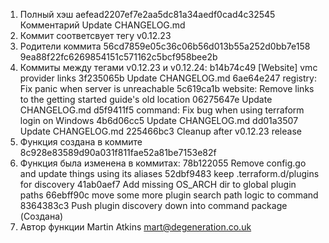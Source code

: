 ﻿1. Полный хэш aefead2207ef7e2aa5dc81a34aedf0cad4c32545
   Комментарий Update CHANGELOG.md
2. Коммит соответсвует тегу v0.12.23
3. Родители коммита 56cd7859e05c36c06b56d013b55a252d0bb7e158
		    9ea88f22fc6269854151c571162c5bcf958bee2b
4. Коммиты между тегами v0.12.23 и v0.12.24:
	b14b74c49 [Website] vmc provider links
	3f235065b Update CHANGELOG.md
	6ae64e247 registry: Fix panic when server is unreachable
	5c619ca1b website: Remove links to the getting started guide's old location
	06275647e Update CHANGELOG.md
	d5f9411f5 command: Fix bug when using terraform login on Windows
	4b6d06cc5 Update CHANGELOG.md
	dd01a3507 Update CHANGELOG.md
	225466bc3 Cleanup after v0.12.23 release
5. Функция создана в коммите 8c928e83589d90a031f811fae52a81be7153e82f
6. Функция была изменена в коммитах:
	78b122055 Remove config.go and update things using its aliases
	52dbf9483 keep .terraform.d/plugins for discovery
	41ab0aef7 Add missing OS_ARCH dir to global plugin paths
	66ebff90c move some more plugin search path logic to command
	8364383c3 Push plugin discovery down into command package (Создана)
7. Автор функции Martin Atkins <mart@degeneration.co.uk>